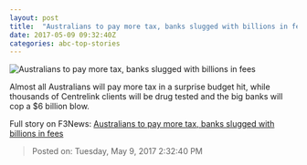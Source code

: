 ```yaml
---
layout: post
title:  "Australians to pay more tax, banks slugged with billions in fees"
date: 2017-05-09 09:32:40Z
categories: abc-top-stories
---
```


![Australians to pay more tax, banks slugged with billions in fees](http://www.abc.net.au/cm/rimage/8511816-1x1-large.jpg?v=2)

Almost all Australians will pay more tax in a surprise budget hit, while thousands of Centrelink clients will be drug tested and the big banks will cop a $6 billion blow.


Full story on F3News: [Australians to pay more tax, banks slugged with billions in fees](http://www.f3nws.com/n/FjS2uB)

> Posted on: Tuesday, May 9, 2017 2:32:40 PM
